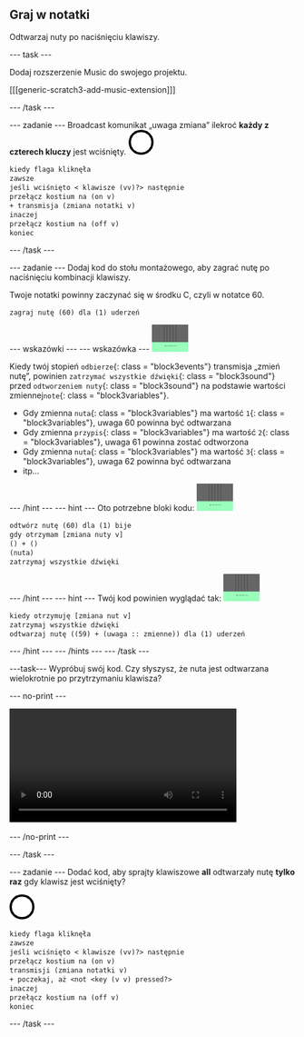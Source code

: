 ## Graj w notatki

Odtwarzaj nuty po naciśnięciu klawiszy.

\--- task \---

Dodaj rozszerzenie Music do swojego projektu.

[[[generic-scratch3-add-music-extension]]]

\--- /task \---

\--- zadanie \--- Broadcast komunikat „uwaga zmiana” ilekroć **każdy z czterech kluczy** jest wciśnięty. ![duszek 1](images/1.png)

```blocks3
kiedy flaga kliknęła
zawsze
jeśli wciśnięto < klawisze (vv)?> następnie
przełącz kostium na (on v)
+ transmisja (zmiana notatki v)
inaczej
przełącz kostium na (off v)
koniec
```

\--- /task \---

\--- zadanie \--- Dodaj kod do stołu montażowego, aby zagrać nutę po naciśnięciu kombinacji klawiszy.

Twoje notatki powinny zaczynać się w środku C, czyli w notatce 60.

```blocks3
zagraj nutę (60) dla (1) uderzeń
```

\--- wskazówki \--- \--- wskazówka \--- ![1 duszek](images/stage.png)

Kiedy twój stopień `odbierze`{: class = "block3events"} transmisja „zmień nutę”, powinien `zatrzymać wszystkie dźwięki`{: class = "block3sound"} przed `odtworzeniem nuty`{: class = "block3sound"} na podstawie wartości zmiennej`note`{: class = "block3variables"}.

+ Gdy zmienna `nuta`{: class = "block3variables"} ma wartość `1`{: class = "block3variables"}, uwaga 60 powinna być odtwarzana
+ Gdy zmienna `przypis`{: class = "block3variables"} ma wartość `2`{: class = "block3variables"}, uwaga 61 powinna zostać odtworzona
+ Gdy zmienna `nuta`{: class = "block3variables"} ma wartość `3`{: class = "block3variables"}, uwaga 62 powinna być odtwarzana
+ itp...

\--- /hint \--- \--- hint \--- Oto potrzebne bloki kodu: ![scena](images/stage.png)

```blocks3
odtwórz nutę (60) dla (1) bije
gdy otrzymam [zmiana nuty v]
() + ()
(nuta)
zatrzymaj wszystkie dźwięki
```

\--- /hint \--- \--- hint \--- Twój kod powinien wyglądać tak: ![scena](images/stage.png)

```blocks3
kiedy otrzymuję [zmiana nut v]
zatrzymaj wszystkie dźwięki
odtwarzaj nutę ((59) + (uwaga :: zmienne)) dla (1) uderzeń
```

\--- /hint \--- \--- /hints \--- \--- /task \---

\---task\--- Wypróbuj swój kod. Czy słyszysz, że nuta jest odtwarzana wielokrotnie po przytrzymaniu klawisza?

\--- no-print \---

<video width="400" controls>
  <source src="images/play-note-bug.mp4" type="video/mp4">
  Twoja przeglądarka nie obsługuje wideo HTML5.
</video>

\--- /no-print \---

\--- /task \---

\--- zadanie \--- Dodać kod, aby sprajty klawiszowe **all** odtwarzały nutę **tylko raz** gdy klawisz jest wciśnięty?

![1 duszek](images/1.png)

```blocks3
kiedy flaga kliknęła
zawsze
jeśli wciśnięto < klawisze (vv)?> następnie
przełącz kostium na (on v)
transmisji (zmiana notatki v)
+ poczekaj, aż <not <key (v v) pressed?>
inaczej
przełącz kostium na (off v)
koniec
```

\--- /task \---